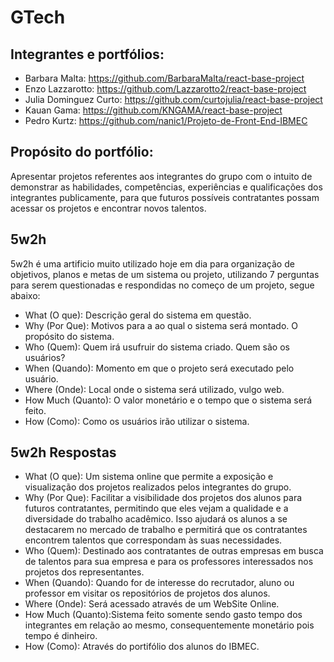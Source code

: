 # GTech

## Integrantes e portfólios:

* Barbara Malta: https://github.com/BarbaraMalta/react-base-project <br>
* Enzo Lazzarotto: https://github.com/Lazzarotto2/react-base-project <br>
* Julia Dominguez Curto: https://github.com/curtojulia/react-base-project <br>
* Kauan Gama: https://github.com/KNGAMA/react-base-project <br>
* Pedro Kurtz: https://github.com/nanic1/Projeto-de-Front-End-IBMEC <br>

## Propósito do portfólio:

Apresentar projetos referentes aos integrantes do grupo com o intuito de demonstrar as habilidades, competências, experiências e qualificações dos integrantes publicamente, para que futuros possíveis contratantes possam acessar os projetos e encontrar novos talentos.

## 5w2h

5w2h é uma artificio muito utilizado hoje em dia para organização de objetivos, planos e metas de um sistema ou projeto, utilizando 7 perguntas para serem questionadas e respondidas no começo de um projeto, segue abaixo:

* What (O que): Descrição geral do sistema em questão.
* Why (Por Que): Motivos para a ao qual o sistema será montado. O propósito do sistema.
* Who (Quem): Quem irá usufruir do sistema criado. Quem são os usuários?
* When (Quando): Momento em que o projeto será executado pelo usuário. 
* Where (Onde): Local onde o sistema será utilizado, vulgo web.
* How Much (Quanto): O valor monetário e o tempo que o sistema será feito.
* How (Como): Como os usuários irão utilizar o sistema. 

## 5w2h Respostas

* What (O que): Um sistema online que permite a exposição e visualização dos projetos realizados pelos integrantes do grupo.
* Why (Por Que): Facilitar a visibilidade dos projetos dos alunos para futuros contratantes, permitindo que eles vejam a qualidade e a diversidade do trabalho acadêmico. Isso ajudará os alunos a se destacarem no mercado de trabalho e permitirá que os contratantes encontrem talentos que correspondam às suas necessidades.
* Who (Quem): Destinado aos contratantes de outras empresas em busca de talentos para sua empresa e para os professores interessados nos projetos dos representantes.
* When (Quando): Quando for de interesse do recrutador, aluno ou professor em visitar os repositórios de projetos dos alunos.
* Where (Onde): Será acessado através de um WebSite Online.
* How Much (Quanto):Sistema feito somente sendo gasto tempo dos integrantes em relação ao mesmo, consequentemente monetário pois tempo é dinheiro.
* How (Como): Através do portifólio dos alunos do IBMEC.
